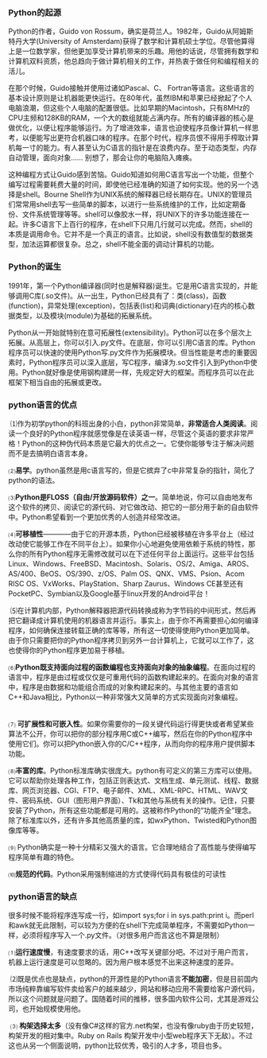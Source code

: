 ### **Python的起源**

Python的作者，Guido von  Rossum，确实是荷兰人。1982年，Guido从阿姆斯特丹大学(University of Amsterdam)获得了数学和计算机硕士学位。尽管他算得上是一位数学家，但他更加享受计算机带来的乐趣。用他的话说，尽管拥有数学和计算机双料资质，他总趋向于做计算机相关的工作，并热衷于做任何和编程相关的活儿。 

在那个时候，Guido接触并使用过诸如Pascal、C、  Fortran等语言。这些语言的基本设计原则是让机器能更快运行。在80年代，虽然IBM和苹果已经掀起了个人电脑浪潮，但这些个人电脑的配置很低。比如早期的Macintosh，只有8MHz的CPU主频和128KB的RAM，一个大的数组就能占满内存。所有的编译器的核心是做优化，以便让程序能够运行。为了增进效率，语言也迫使程序员像计算机一样思考，以便能写出更符合机器口味的程序。在那个时代，程序员恨不得用手榨取计算机每一寸的能力。有人甚至认为C语言的指针是在浪费内存。至于动态类型，内存自动管理，面向对象……  别想了，那会让你的电脑陷入瘫痪。 

这种编程方式让Guido感到苦恼。Guido知道如何用C语言写出一个功能，但整个编写过程需要耗费大量的时间，即使他已经准确的知道了如何实现。他的另一个选择是shell。Bourne  Shell作为UNIX系统的解释器已经长期存在。UNIX的管理员们常常用shell去写一些简单的脚本，以进行一些系统维护的工作，比如定期备份、文件系统管理等等。shell可以像胶水一样，将UNIX下的许多功能连接在一起。许多C语言下上百行的程序，在shell下只用几行就可以完成。然而，shell的本质是调用命令。它并不是一个真正的语言。比如说，shell没有数值型的数据类型，加法运算都很复杂。总之，shell不能全面的调动计算机的功能。 

### **Python的诞生**

1991年，第一个Python编译器(同时也是解释器)诞生。它是用C语言实现的，并能够调用C库(.so文件)。从一出生，Python已经具有了：类(class)，函数(function)，异常处理(exception)，包括表(list)和词典(dictionary)在内的核心数据类型，以及模块(module)为基础的拓展系统。

Python从一开始就特别在意可拓展性(extensibility)。Python可以在多个层次上拓展。从高层上，你可以引入.py文件。在底层，你可以引用C语言的库。Python程序员可以快速的使用Python写.py文件作为拓展模块。但当性能是考虑的重要因素时，Python程序员可以深入底层，写C程序，编译为.so文件引入到Python中使用。Python就好像是使用钢构建房一样，先规定好大的框架。而程序员可以在此框架下相当自由的拓展或更改。 

### python语言的优点        

 ⑴作为初学python的科班出身的小白，python非常简单，**非常适合人类阅读**。阅读一个良好的Python程序就感觉像是在读英语一样，尽管这个英语的要求非常严格！Python的这种伪代码本质是它最大的优点之一。它使你能够专注于解决问题而不是去搞明白语言本身。

⑵**易学**。python虽然是用c语言写的，但是它摈弃了c中非常复杂的指针，简化了python的语法。

⑶**Python是FLOSS（自由/开放源码软件）之一**。简单地说，你可以自由地发布这个软件的拷贝、阅读它的源代码、对它做改动、把它的一部分用于新的自由软件中。Python希望看到一个更加优秀的人创造并经常改进。

⑷**可移植性**————由于它的开源本质，Python已经被移植在许多平台上（经过改动使它能够工作在不同平台上）。如果你小心地避免使用依赖于系统的特性，那么你的所有Python程序无需修改就可以在下述任何平台上面运行。这些平台包括Linux、Windows、FreeBSD、Macintosh、Solaris、OS/2、Amiga、AROS、AS/400、BeOS、OS/390、z/OS、Palm  OS、QNX、VMS、Psion、Acom RISC OS、VxWorks、PlayStation、Sharp Zaurus、Windows  CE甚至还有PocketPC、Symbian以及Google基于linux开发的Android平台！

 ⑸在计算机内部，Python解释器把源代码转换成称为字节码的中间形式，然后再把它翻译成计算机使用的机器语言并运行。事实上，由于你不再需要担心如何编译程序，如何确保连接转载正确的库等等，所有这一切使得使用Python更加简单。由于你只需要把你的Python程序拷贝到另外一台计算机上，它就可以工作了，这也使得你的Python程序更加易于移植。 　　 

⑹**Python既支持面向过程的函数编程也支持面向对象的抽象编程**。在面向过程的语言中，程序是由过程或仅仅是可重用代码的函数构建起来的。在面向对象的语言中，程序是由数据和功能组合而成的对象构建起来的。与其他主要的语言如C++和Java相比，Python以一种非常强大又简单的方式实现面向对象编程。 　　 

⑺  **可扩展性和可嵌入性**。如果你需要你的一段关键代码运行得更快或者希望某些算法不公开，你可以把你的部分程序用C或C++编写，然后在你的Python程序中使用它们。你可以把Python嵌入你的C/C++程序，从而向你的程序用户提供脚本功能。 　　

⑻**丰富的库**。Python标准库确实很庞大。python有可定义的第三方库可以使用。它可以帮助你处理各种工作，包括正则表达式、文档生成、单元测试、线程、数据库、网页浏览器、CGI、FTP、电子邮件、XML、XML-RPC、HTML、WAV文件、密码系统、GUI（图形用户界面）、Tk和其他与系统有关的操作。记住，只要安装了Python，所有这些功能都是可用的。这被称作Python的“功能齐全”理念。除了标准库以外，还有许多其他高质量的库，如wxPython、Twisted和Python图像库等等。 　　 

⑼  Python确实是一种十分精彩又强大的语言。它合理地结合了高性能与使得编写程序简单有趣的特色。 　　 

⑽**规范的代码**。Python采用强制缩进的方式使得代码具有极佳的可读性 

### python语言的缺点 

很多时候不能将程序连写成一行，如import sys;for i in sys.path:print  i。而perl和awk就无此限制，可以较为方便的在shell下完成简单程序，不需要如Python一样，必须将程序写入一个.py文件。（对很多用户而言这也不算是限制） 　　 

⑴**运行速度慢**，有速度要求的话，用C++改写关键部分吧。不过对于用户而言，机器上运行速度是可以忽略的。因为用户根本感觉不出来这种速度的差异。 　　

 ⑵既是优点也是缺点，python的开源性是的Python语言**不能加密**，但是目前国内市场纯粹靠编写软件卖给客户的越来越少，网站和移动应用不需要给客户源代码，所以这个问题就是问题了。国随着时间的推移，很多国内软件公司，尤其是游戏公司，也开始规模使用他。 　　

 ⑶ **构架选择太多**（没有像C#这样的官方.net构架，也没有像ruby由于历史较短，构架开发的相对集中。Ruby  on Rails  构架开发中小型web程序天下无敌）。不过这也从另一个侧面说明，python比较优秀，吸引的人才多，项目也多。 